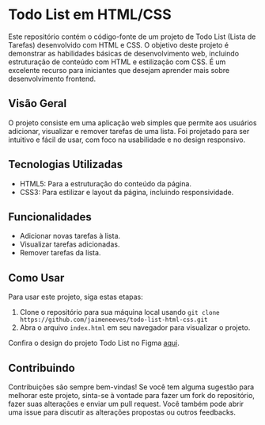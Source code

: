 # Todo List em HTML/CSS

Este repositório contém o código-fonte de um projeto de Todo List (Lista de Tarefas) desenvolvido com HTML e CSS. O objetivo deste projeto é demonstrar as habilidades básicas de desenvolvimento web, incluindo estruturação de conteúdo com HTML e estilização com CSS. É um excelente recurso para iniciantes que desejam aprender mais sobre desenvolvimento frontend.

## Visão Geral

O projeto consiste em uma aplicação web simples que permite aos usuários adicionar, visualizar e remover tarefas de uma lista. Foi projetado para ser intuitivo e fácil de usar, com foco na usabilidade e no design responsivo.

## Tecnologias Utilizadas

- HTML5: Para a estruturação do conteúdo da página.
- CSS3: Para estilizar e layout da página, incluindo responsividade.

## Funcionalidades

- Adicionar novas tarefas à lista.
- Visualizar tarefas adicionadas.
- Remover tarefas da lista.

## Como Usar

Para usar este projeto, siga estas etapas:

1. Clone o repositório para sua máquina local usando `git clone https://github.com/jaimeneeves/todo-list-html-css.git`
2. Abra o arquivo `index.html` em seu navegador para visualizar o projeto.

Confira o design do projeto Todo List no Figma [aqui](https://www.figma.com/community/file/1175262836322989600/todo-list).

## Contribuindo

Contribuições são sempre bem-vindas! Se você tem alguma sugestão para melhorar este projeto, sinta-se à vontade para fazer um fork do repositório, fazer suas alterações e enviar um pull request. Você também pode abrir uma issue para discutir as alterações propostas ou outros feedbacks.

